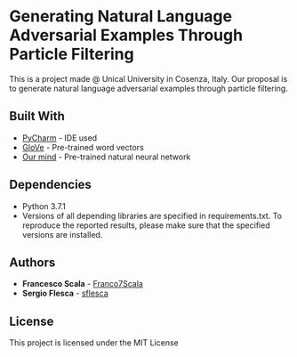 # Generating Natural Language Adversarial Examples Through Particle Filtering

This is a project made @ Unical University in Cosenza, Italy. Our proposal is to generate natural language adversarial examples through particle filtering.

## Built With

* [PyCharm](https://www.jetbrains.com/pycharm/) - IDE used
* [GloVe](https://nlp.stanford.edu/projects/glove/) - Pre-trained word vectors
* [Our mind](https://en.wikipedia.org/wiki/Brain) - Pre-trained natural neural network

## Dependencies
* Python 3.7.1
* Versions of all depending libraries are specified in requirements.txt. To reproduce the reported results, please make sure that the specified versions are installed.

## Authors

* **Francesco Scala** - [Franco7Scala](https://github.com/Franco7Scala)
* **Sergio Flesca** - [sflesca](https://github.com/sflesca)

## License

This project is licensed under the MIT License
